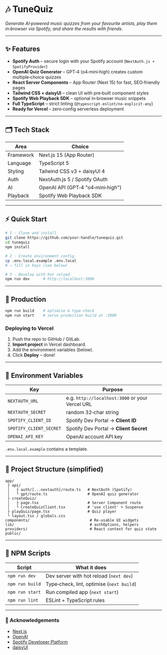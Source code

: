 # 🎶 TuneQuiz

*Generate AI‑powered music quizzes from your favourite artists, play them in‑browser via Spotify, and share the results with friends.*

---

## ✨ Features

* **Spotify Auth** – secure login with your Spotify account (`NextAuth.js + SpotifyProvider`)
* **OpenAI Quiz Generator** – GPT‑4 (o4‑mini‑high) creates custom multiple‑choice quizzes
* **React Server Components** – App Router (Next 15) for fast, SEO‑friendly pages
* **Tailwind CSS + daisyUI** – clean UI with pre‑built component styles
* **Spotify Web Playback SDK** – optional in‑browser music snippets
* **Full TypeScript** – strict linting (`@typescript-eslint/no‑explicit‑any`)
* **Ready for Vercel** – zero‑config serverless deployment

---

## 🗂️ Tech Stack

| Area      | Choice                            |
| --------- | --------------------------------- |
| Framework | Next.js 15 (App Router)           |
| Language  | TypeScript 5                      |
| Styling   | Tailwind CSS v3 + daisyUI 4       |
| Auth      | NextAuth.js 5 / Spotify OAuth     |
| AI        | OpenAI API (GPT‑4 "o4‑mini‑high") |
| Playback  | Spotify Web Playback SDK          |

---

## ⚡ Quick Start

```bash
# 1 · Clone and install
git clone https://github.com/your‑handle/tunequiz.git
cd tunequiz
npm install

# 2 · Create environment config
cp .env.local.example .env.local
# → fill in keys (see below)

# 3 · Develop with hot reload
npm run dev      # http://localhost:3000
```

---

## 🚀 Production

```bash
npm run build    # optimise & type‑check
npm run start    # serve production build at :3000
```

### Deploying to Vercel

1. Push the repo to GitHub / GitLab.
2. **Import project** in Vercel dashboard.
3. Add the environment variables (below).
4. Click **Deploy** – done!

---

## 🔑 Environment Variables

| Key                     | Purpose                                         |
| ----------------------- | ----------------------------------------------- |
| `NEXTAUTH_URL`          | e.g. `http://localhost:3000` or your Vercel URL |
| `NEXTAUTH_SECRET`       | random 32‑char string                           |
| `SPOTIFY_CLIENT_ID`     | Spotify Dev Portal → **Client ID**              |
| `SPOTIFY_CLIENT_SECRET` | Spotify Dev Portal → **Client Secret**          |
| `OPENAI_API_KEY`        | OpenAI account API key                          |

`.env.local.example` contains a template.

---

## 📂 Project Structure (simplified)

```
app/
 ├ api/
 │   ├ auth/[...nextauth]/route.ts   # NextAuth (Spotify)
 │   └ gpt/route.ts                  # OpenAI quiz generator
 ├ createQuiz/
 │   ├ page.tsx                      # Server Component route
 │   └ CreateQuizClient.tsx          # 'use client' + Suspense
 ├ playQuiz/page.tsx                 # Quiz player
 └ layout.tsx / globals.css
components/                           # Re‑usable UI widgets
lib/                                  # authOptions, helpers
providers/                            # React context for quiz state
public/
```

---

## 🏃 NPM Scripts

| Script          | What it does                              |
| --------------- | ----------------------------------------- |
| `npm run dev`   | Dev server with hot reload (`next dev`)   |
| `npm run build` | Type‑check, lint, optimise (`next build`) |
| `npm run start` | Run compiled app (`next start`)           |
| `npm run lint`  | ESLint + TypeScript rules                 |

---


### 🙏 Acknowledgements

* [Next.js](https://nextjs.org)
* [OpenAI](https://openai.com)
* [Spotify Developer Platform](https://developer.spotify.com)
* [daisyUI](https://daisyui.com)

